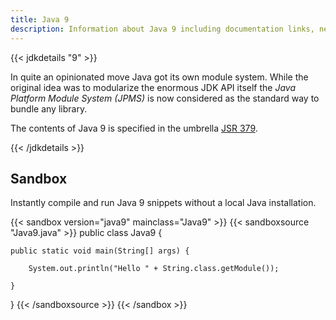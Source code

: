```yaml
---
title: Java 9
description: Information about Java 9 including documentation links, new APIs, added features and download options.
---
```


{{< jdkdetails "9" >}}

In quite an opinionated move Java got its own module system. While the original idea
was to modularize the enormous JDK API itself the *Java Platform Module System
(JPMS)* is now considered as the standard way to bundle any library.

The contents of Java 9 is specified in the umbrella [JSR 379](https://jcp.org/en/jsr/detail?id=379).

{{< /jdkdetails >}}


## Sandbox

Instantly compile and run Java 9 snippets without a local Java installation.

{{< sandbox version="java9" mainclass="Java9" >}}
{{< sandboxsource "Java9.java" >}}
public class Java9 {

    public static void main(String[] args) {

        System.out.println("Hello " + String.class.getModule());

    }

}
{{< /sandboxsource >}}
{{< /sandbox >}}

